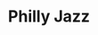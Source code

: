 ---
pid: ch526
title: Philly Jazz
location_transcription: Chris' Jazz Cafe
coordinates: "[-75.16514432419, 39.950350475262]"
zipcode: '19106'
gen_neighborhood: Center City
neighborhood: Society Hill,Old City
outside_phl: 
age: '36'
age_range: 30-39
instagram: 
image_file_name: ch_526.jpg
proposal_transcription: |-
  Jazz greats from Philly monument
  Trane, Lee Morgan
topic: Person,Music
topic_summary: 0, 0, 0
type: Other No Form
keywords_other: 
credit: Dave
image_labels: 
twitter: 
facebook: 
permalink: "/monuments/ch526/"
layout: item-page
---
